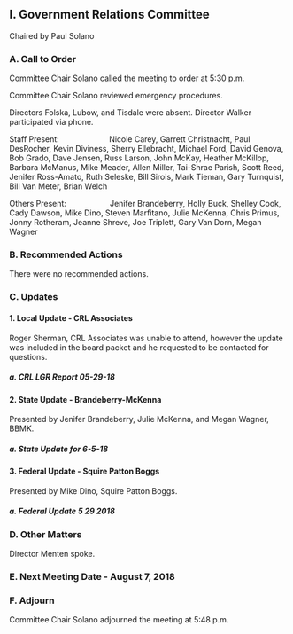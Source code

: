 ## I. Government Relations Committee

Chaired by Paul Solano

### A. Call to Order

Committee Chair Solano called the meeting to order at 5:30 p.m.

Committee Chair Solano reviewed emergency procedures.

Directors Folska, Lubow, and Tisdale were absent. Director Walker participated via phone.

Staff Present:                       Nicole Carey, Garrett Christnacht, Paul DesRocher, Kevin Diviness, Sherry Ellebracht, Michael Ford, David Genova, Bob Grado, Dave Jensen, Russ Larson, John McKay, Heather McKillop, Barbara McManus, Mike Meader, Allen Miller, Tai-Shrae Parish, Scott Reed, Jenifer Ross-Amato, Ruth Seleske, Bill Sirois, Mark Tieman, Gary Turnquist, Bill Van Meter, Brian Welch

Others Present:                    Jenifer Brandeberry, Holly Buck, Shelley Cook, Cady Dawson, Mike Dino, Steven Marfitano, Julie McKenna, Chris Primus, Jonny Rotheram, Jeanne Shreve, Joe Triplett, Gary Van Dorn, Megan Wagner

### B. Recommended Actions

There were no recommended actions.

### C. Updates

#### 1. Local Update - CRL  Associates

Roger Sherman, CRL Associates was unable to attend, however the update was included in the board packet and he requested to be contacted for questions.

##### a. CRL LGR Report 05-29-18

#### 2. State Update - Brandeberry-McKenna

Presented by Jenifer Brandeberry, Julie McKenna, and Megan Wagner, BBMK.

##### a. State Update for 6-5-18

#### 3. Federal Update - Squire Patton Boggs

Presented by Mike Dino, Squire Patton Boggs.

##### a. Federal Update 5 29 2018

### D. Other Matters

Director Menten spoke.

### E. Next Meeting Date - August 7, 2018

### F. Adjourn

Committee Chair Solano adjourned the meeting at 5:48 p.m.